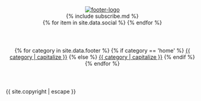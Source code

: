 <footer>
  <header class = 'flex'>
    <div class=" child quad">
      <a class="" href="{{ "/" | relative_url }}"><img src = '{{ site.baseurl }}/assets/logo.png' alt = 'footer-logo'></a>
      </ul>
    </div>
    <div class="child duo">
        {% include subscribe.md %}
    </div>
    <div class="child quad flex">
        {% for item in site.data.social %}
        <a href = '{{ item.url }}' class = ' flex {{ item.icon}} social' target = '_blank'><i class = 'fa fa-{{ item.icon }}' aria-hidden = 'true'></i></a>
      {% endfor %}
    </div>
  </header>
  <div class="foot-links flex-in">
    <header class = 'child main flex-in'>
      {% for category in site.data.footer %}
        {% if category == 'home' %} 
         <a class="quad flex" href="{{ "/" | relative_url }}">{{ category | capitalize }}</a>
        {% else %}
          <a class="quad flex" href="{{site.baseurl}}/{{  category | slugify}}/">{{ category | capitalize }}</a>
        {% endif %}
      {% endfor %}
    </header>
    <span class = ' child third flex'>{{ site.copyright | escape }}</span>
  </div>
</footer>
<script
  src="https://code.jquery.com/jquery-3.2.1.min.js"
  integrity="sha256-hwg4gsxgFZhOsEEamdOYGBf13FyQuiTwlAQgxVSNgt4="
  crossorigin="anonymous"></script>
<script>{% include index.js %}</script>
